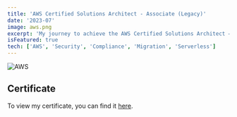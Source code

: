 ```yaml
---
title: 'AWS Certified Solutions Architect - Associate (Legacy)'
date: '2023-07'
image: aws.png
excerpt: 'My journey to achieve the AWS Certified Solutions Architect – Associate certification has been a humbling experience. It has allowed me to deepen my understanding of AWS services and their application in creating robust and secure cloud solutions.'
isFeatured: true
tech: ['AWS', 'Security', 'Compliance', 'Migration', 'Serverless']
---
```


![AWS](/images/posts/aws.webp)

## Certificate

To view my certificate, you can find it [here](https://www.credly.com/badges/1499850a-2482-4ae0-b704-a85900ec631d).
